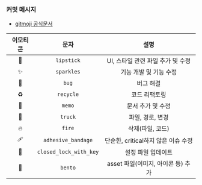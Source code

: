 ### 커밋 메시지

- [gitmoji 공식문서](https://gitmoji.dev/)

|        이모티콘        |          문자          |                설명                 |
| :--------------------: | :--------------------: | :---------------------------------: |
|           💄           |       `lipstick`       |  UI, 스타일 관련 파일 추가 및 수정  |
|           ✨           |       `sparkles`       |       기능 개발 및 기능 수정        |
|           🐛           |         `bug`          |              버그 해결              |
|           ♻️           |       `recycle`        |            코드 리팩토링            |
|           📝           |         `memo`         |          문서 추가 및 수정          |
|           🚚           |        `truck`         |          파일, 경로, 변경           |
|           🔥           |         `fire`         |          삭제(파일, 코드)           |
|           🩹           |   `adhesive_bandage`   | 단순한, critical하지 않은 이슈 수정 |
| :closed_lock_with_key: | `closed_lock_with_key` |         설정 파일 업데이트          |
|           🍱           |        `bento`         | asset 파일(이미지, 아이콘 등) 추가  |
